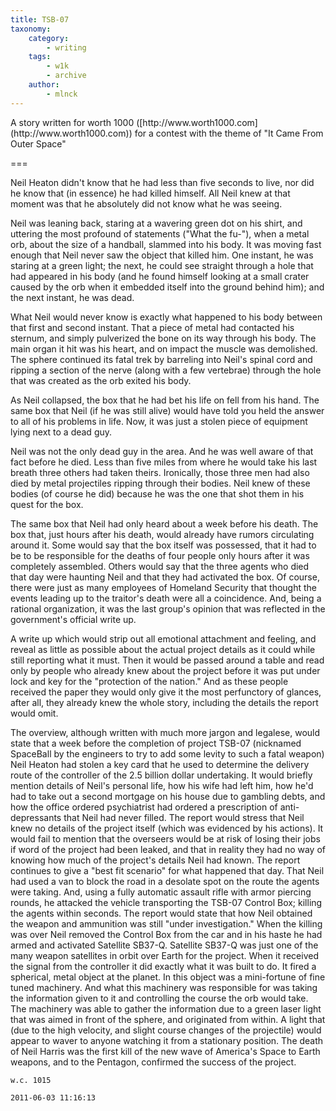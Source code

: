 ```yaml
---
title: TSB-07
taxonomy:
    category:
        - writing
    tags:
        - w1k
        - archive
    author:
        - mlnck
---
```


<p class="summary">A story written for worth 1000 ([http://www.worth1000.com](http://www.worth1000.com)) for a contest with the theme of "It Came From Outer Space"</p>

===

Neil Heaton didn't know that he had less than five seconds to live, nor did he know that (in essence) he had killed himself. All Neil knew at that moment was that he absolutely did not know what he was seeing.

Neil was leaning back, staring at a wavering green dot on his shirt, and uttering the most profound of statements ("What the fu-"), when a metal orb, about the size of a handball, slammed into his body. It was moving fast enough that Neil never saw the object that killed him. One instant, he was staring at a green light; the next, he could see straight through a hole that had appeared in his body (and he found himself looking at a small crater caused by the orb when it embedded itself into the ground behind him); and the next instant, he was dead.

What Neil would never know is exactly what happened to his body between that first and second instant. That a piece of metal had contacted his sternum, and simply pulverized the bone on its way through his body. The main organ it hit was his heart, and on impact the muscle was demolished. The sphere continued its fatal trek by barreling into Neil's spinal cord and ripping a section of the nerve (along with a few vertebrae) through the hole that was created as the orb exited his body.

As Neil collapsed, the box that he had bet his life on fell from his hand. The same box that Neil (if he was still alive) would have told you held the answer to all of his problems in life. Now, it was just a stolen piece of equipment lying next to a dead guy.

Neil was not the only dead guy in the area. And he was well aware of that fact before he died. Less than five miles from where he would take his last breath three others had taken theirs. Ironically, those three men had also died by metal projectiles ripping through their bodies. Neil knew of these bodies (of course he did) because he was the one that shot them in his quest for the box.

The same box that Neil had only heard about a week before his death. The box that, just hours after his death, would already have rumors circulating around it. Some would say that the box itself was possessed, that it had to be to be responsible for the deaths of four people only hours after it was completely assembled. Others would say that the three agents who died that day were haunting Neil and that they had activated the box. Of course, there were just as many employees of Homeland Security that thought the events leading up to the traitor's death were all a coincidence. And, being a rational organization, it was the last group's opinion that was reflected in the government's official write up.

A write up which would strip out all emotional attachment and feeling, and reveal as little as possible about the actual project details as it could while still reporting what it must. Then it would be passed around a table and read only by people who already knew about the project before it was put under lock and key for the "protection of the nation." And as these people received the paper they would only give it the most perfunctory of glances, after all, they already knew the whole story, including the details the report would omit.

The overview, although written with much more jargon and legalese, would state that a week before the completion of project TSB-07 (nicknamed SpaceBall by the engineers to try to add some levity to such a fatal weapon) Neil Heaton had stolen a key card that he used to determine the delivery route of the controller of the 2.5 billion dollar undertaking. It would briefly mention details of Neil's personal life, how his wife had left him, how he'd had to take out a second mortgage on his house due to gambling debts, and how the office ordered psychiatrist had ordered a prescription of anti-depressants that Neil had never filled. The report would stress that Neil knew no details of the project itself (which was evidenced by his actions). It would fail to mention that the overseers would be at risk of losing their jobs if word of the project had been leaked, and that in reality they had no way of knowing how much of the project's details Neil had known. The report continues to give a "best fit scenario" for what happened that day. That Neil had used a van to block the road in a desolate spot on the route the agents were taking. And, using a fully automatic assault rifle with armor piercing rounds, he attacked the vehicle transporting the TSB-07 Control Box; killing the agents within seconds. The report would state that how Neil obtained the weapon and ammunition was still "under investigation." When the killing was over Neil removed the Control Box from the car and in his haste he had armed and activated Satellite SB37-Q. Satellite SB37-Q was just one of the many weapon satellites in orbit over Earth for the project. When it received the signal from the controller it did exactly what it was built to do. It fired a spherical, metal object at the planet. In this object was a mini-fortune of fine tuned machinery. And what this machinery was responsible for was taking the information given to it and controlling the course the orb would take. The machinery was able to gather the information due to a green laser light that was aimed in front of the sphere, and originated from within. A light that (due to the high velocity, and slight course changes of the projectile) would appear to waver to anyone watching it from a stationary position. The death of Neil Harris was the first kill of the new wave of America's Space to Earth weapons, and to the Pentagon, confirmed the success of the project.

`w.c. 1015`

`2011-06-03 11:16:13`
